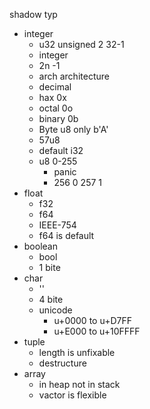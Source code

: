 shadow
typ
- integer
  - u32 unsigned 2 32-1
  - integer 
  - 2n -1 
  - arch architecture
  - decimal
  - hax 0x
  - octal 0o
  - binary 0b
  - Byte u8 only b'A'
  - 57u8
  - default i32
  - u8 0-255
    - panic
    - 256 0 257 1
- float
  - f32
  - f64
  - IEEE-754
  - f64 is default
- boolean
  - bool
  - 1 bite
- char
  - ''
  - 4 bite
  - unicode 
    - u+0000 to u+D7FF
    - u+E000 to u+10FFFF
- tuple
  - length is unfixable
  - destructure
- array
  - in heap not in stack 
  - vactor is flexible